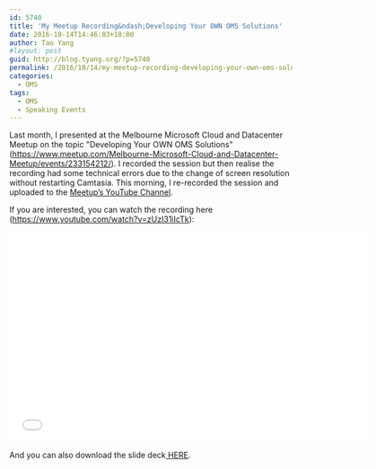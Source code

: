 ```yaml
---
id: 5740
title: 'My Meetup Recording&ndash;Developing Your OWN OMS Solutions'
date: 2016-10-14T14:46:03+10:00
author: Tao Yang
#layout: post
guid: http://blog.tyang.org/?p=5740
permalink: /2016/10/14/my-meetup-recording-developing-your-own-oms-solutions/
categories:
  - OMS
tags:
  - OMS
  - Speaking Events
---
```

Last month, I presented at the Melbourne Microsoft Cloud and Datacenter Meetup on the topic "Developing Your OWN OMS Solutions" (<a title="https://www.meetup.com/Melbourne-Microsoft-Cloud-and-Datacenter-Meetup/events/233154212/" href="https://www.meetup.com/Melbourne-Microsoft-Cloud-and-Datacenter-Meetup/events/233154212/">https://www.meetup.com/Melbourne-Microsoft-Cloud-and-Datacenter-Meetup/events/233154212/</a>). I recorded the session but then realise the recording had some technical errors due to the change of screen resolution without restarting Camtasia. This morning, I re-recorded the session and uploaded to the <a href="https://www.youtube.com/channel/UCnlWVVyhGTxmRVHa_mbt9DA">Meetup’s YouTube Channel</a>.

If you are interested, you can watch the recording here (<a href="https://www.youtube.com/watch?v=zUzI31iIcTk">https://www.youtube.com/watch?v=zUzI31iIcTk</a>):

<iframe src="//www.youtube.com/embed/zUzI31iIcTk" height="375" width="640" allowfullscreen="" frameborder="0"></iframe>

And you can also download the slide deck<a href="http://blog.tyang.org/wp-content/uploads/2016/10/2016-Sept-MEL-CDM-Developing-Your-Own-OMS-Solutions.pdf"> HERE</a>.